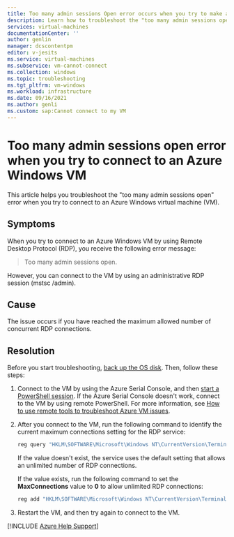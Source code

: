 ```yaml
---
title: Too many admin sessions Open error occurs when you try to make an RDP connection to Azure Windows VM.
description: Learn how to troubleshoot the "too many admin sessions open" error when you try to connect to an Azure VM.
services: virtual-machines
documentationCenter: ''
author: genlin
manager: dcscontentpm
editor: v-jesits
ms.service: virtual-machines
ms.subservice: vm-cannot-connect
ms.collection: windows
ms.topic: troubleshooting
ms.tgt_pltfrm: vm-windows
ms.workload: infrastructure
ms.date: 09/16/2021
ms.author: genli
ms.custom: sap:Cannot connect to my VM
---
```


# Too many admin sessions open error when you try to connect to an Azure Windows VM

This article helps you troubleshoot the "too many admin sessions open" error when you try to connect to an Azure Windows virtual machine (VM).

## Symptoms

When you try to connect to an Azure Windows VM by using Remote Desktop Protocol (RDP), you receive the following error message:

   >Too many admin sessions open.

However, you can connect to the VM by using an administrative RDP session (mstsc /admin).

## Cause

The issue occurs if you have reached the maximum allowed number of concurrent RDP connections.

## Resolution

Before you start troubleshooting, [back up the OS disk](/azure/virtual-machines/windows/snapshot-copy-managed-disk). Then, follow these steps:

1. Connect to the VM by using the Azure Serial Console, and then [start a PowerShell session]( serial-console-windows.md#use-serial-console). If the Azure Serial Console doesn't work, connect to the VM by using remote PowerShell. For more information, see [How to use remote tools to troubleshoot Azure VM issues](remote-tools-troubleshoot-azure-vm-issues.md).

1. After you connect to the VM, run the following command to identify the current maximum connections setting for the RDP service:

    ```powershell
   reg query "HKLM\SOFTWARE\Microsoft\Windows NT\CurrentVersion\TerminalServerGateway\Config\Core" /v MaxConnections
    ```

    If the value doesn't exist, the service uses the default setting that allows an unlimited number of RDP connections.

    If the value exists, run the following command to set the **MaxConnections** value to **0** to allow unlimited RDP connections:

    ```powershell
    reg add "HKLM\SOFTWARE\Microsoft\Windows NT\CurrentVersion\TerminalServerGateway\Config\Core" /v MaxConnections /t REG_DWORD /d 0xffffffff /f 
    ```

1. Restart the VM, and then try again to connect to the VM.

[!INCLUDE [Azure Help Support](../../../includes/azure-help-support.md)]
